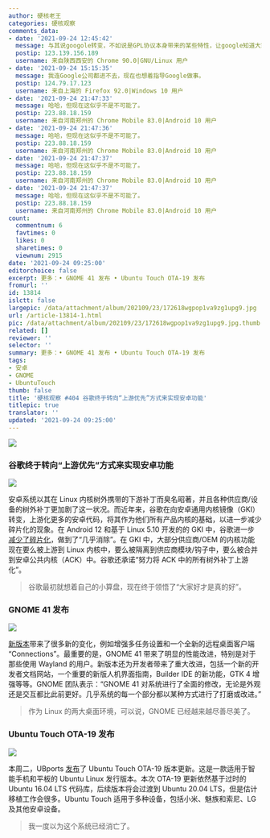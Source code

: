 ```yaml
---
author: 硬核老王
categories: 硬核观察
comments_data:
- date: '2021-09-24 12:45:42'
  message: 与其说googole转变，不如说是GPL协议本身带来的某些特性，让google知道大家好才是真的好
  postip: 123.139.156.189
  username: 来自陕西西安的 Chrome 90.0|GNU/Linux 用户
- date: '2021-09-24 15:15:35'
  message: 我连Google公司都进不去，现在也想着指导Google做事。
  postip: 124.79.17.123
  username: 来自上海的 Firefox 92.0|Windows 10 用户
- date: '2021-09-24 21:47:33'
  message: 哈哈，但现在这似乎不是不可能了。
  postip: 223.88.18.159
  username: 来自河南郑州的 Chrome Mobile 83.0|Android 10 用户
- date: '2021-09-24 21:47:36'
  message: 哈哈，但现在这似乎不是不可能了。
  postip: 223.88.18.159
  username: 来自河南郑州的 Chrome Mobile 83.0|Android 10 用户
- date: '2021-09-24 21:47:37'
  message: 哈哈，但现在这似乎不是不可能了。
  postip: 223.88.18.159
  username: 来自河南郑州的 Chrome Mobile 83.0|Android 10 用户
- date: '2021-09-24 21:47:37'
  message: 哈哈，但现在这似乎不是不可能了。
  postip: 223.88.18.159
  username: 来自河南郑州的 Chrome Mobile 83.0|Android 10 用户
count:
  commentnum: 6
  favtimes: 0
  likes: 0
  sharetimes: 0
  viewnum: 2915
date: '2021-09-24 09:25:00'
editorchoice: false
excerpt: 更多：• GNOME 41 发布 • Ubuntu Touch OTA-19 发布
fromurl: ''
id: 13814
islctt: false
largepic: /data/attachment/album/202109/23/172618wgpop1va9zg1upg9.jpg
url: /article-13814-1.html
pic: /data/attachment/album/202109/23/172618wgpop1va9zg1upg9.jpg.thumb.jpg
related: []
reviewer: ''
selector: ''
summary: 更多：• GNOME 41 发布 • Ubuntu Touch OTA-19 发布
tags:
- 安卓
- GNOME
- UbuntuTouch
thumb: false
title: '硬核观察 #404 谷歌终于转向“上游优先”方式来实现安卓功能'
titlepic: true
translator: ''
updated: '2021-09-24 09:25:00'
---
```


![](/data/attachment/album/202109/23/172618wgpop1va9zg1upg9.jpg)


### 谷歌终于转向“上游优先”方式来实现安卓功能


![](/data/attachment/album/202109/23/172635pvk5p0zghk7g579r.jpg)


安卓系统以其在 Linux 内核树外携带的下游补丁而臭名昭著，并且各种供应商/设备的树外补丁更加剧了这一状况。而近年来，谷歌在向安卓通用内核镜像（GKI）转变，上游化更多的安卓代码，将其作为他们所有产品内核的基础，以进一步减少碎片化的现象。在 Android 12 和基于 Linux 5.10 开发的的 GKI 中，谷歌进一步[减少了碎片化](https://www.phoronix.com/scan.php?page=news_item&px=Android-Linux-Upstream-First)，做到了“几乎消除”。在 GKI 中，大部分供应商/OEM 的内核功能现在要么被上游到 Linux 内核中，要么被隔离到供应商模块/钩子中，要么被合并到安卓公共内核（ACK）中。谷歌还承诺“努力将 ACK 中的所有树外补丁上游化”。



> 
> 谷歌最初就想着自己的小算盘，现在终于领悟了“大家好才是真的好”。
> 
> 
> 


### GNOME 41 发布


![](/data/attachment/album/202109/23/172655glk5doj6qldi6kd8.jpg)


[新版本](https://help.gnome.org/misc/release-notes/41.0/)带来了很多新的变化，例如增强多任务设置和一个全新的远程桌面客户端 “Connections”。最重要的是，GNOME 41 带来了明显的性能改进，特别是对于那些使用 Wayland 的用户。新版本还为开发者带来了重大改进，包括一个新的开发者文档网站，一个重要的新版人机界面指南，Builder IDE 的新功能，GTK 4 增强等等。GNOME 团队表示：“GNOME 41 对系统进行了全面的修改，无论是外观还是交互都比此前更好。几乎系统的每一个部分都以某种方式进行了打磨或改进。”



> 
> 作为 Linux 的两大桌面环境，可以说，GNOME 已经越来越尽善尽美了。
> 
> 
> 


### Ubuntu Touch OTA-19 发布


![](/data/attachment/album/202109/23/172722gqr2i4r2fq854q3f.jpg)


本周二，UBports [发布](https://ubports.com/zh_CN/blog/ubports-1/post/ubuntu-touch-ota-19-release-3779)了 Ubuntu Touch OTA-19 版本更新。这是一款适用于智能手机和平板的 Ubuntu Linux 发行版本。本次 OTA-19 更新依然基于过时的 Ubuntu 16.04 LTS 代码库，后续版本将会过渡到 Ubuntu 20.04 LTS，但是估计移植工作会很多。Ubuntu Touch 适用于多种设备，包括小米、魅族和索尼、LG 及其他安卓设备。



> 
> 我一度以为这个系统已经消亡了。
> 
> 
>